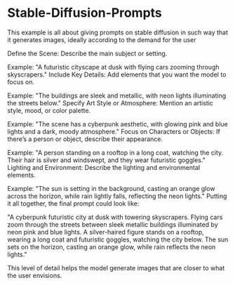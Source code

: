 # Stable-Diffusion-Prompts
This example is all about giving prompts on stable diffusion in such way that it generates images, ideally according to the demand for the user 

Define the Scene: Describe the main subject or setting.

Example: "A futuristic cityscape at dusk with flying cars zooming through skyscrapers."
Include Key Details: Add elements that you want the model to focus on.

Example: "The buildings are sleek and metallic, with neon lights illuminating the streets below."
Specify Art Style or Atmosphere: Mention an artistic style, mood, or color palette.

Example: "The scene has a cyberpunk aesthetic, with glowing pink and blue lights and a dark, moody atmosphere."
Focus on Characters or Objects: If there’s a person or object, describe their appearance.

Example: "A person standing on a rooftop in a long coat, watching the city. Their hair is silver and windswept, and they wear futuristic goggles."
Lighting and Environment: Describe the lighting and environmental elements.

Example: "The sun is setting in the background, casting an orange glow across the horizon, while rain lightly falls, reflecting the neon lights."
Putting it all together, the final prompt could look like:

"A cyberpunk futuristic city at dusk with towering skyscrapers. Flying cars zoom through the streets between sleek metallic buildings illuminated by neon pink and blue lights. A silver-haired figure stands on a rooftop, wearing a long coat and futuristic goggles, watching the city below. The sun sets on the horizon, casting an orange glow, while rain reflects the neon lights."

This level of detail helps the model generate images that are closer to what the user envisions.
